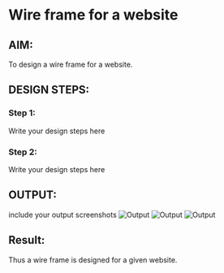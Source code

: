 # Wire frame for a website

## AIM:
To design a wire frame for a website.

## DESIGN STEPS:

### Step 1:
Write your design steps here 

### Step 2:
Write your design steps here

## OUTPUT:
include your output screenshots 
![Output]()
![Output]()
![Output]()



## Result:
Thus a wire frame is designed for a given website.
